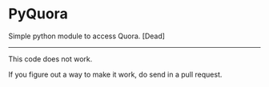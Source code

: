 PyQuora
=======

Simple python module to access Quora. [Dead]

----------------------------

This code does not work.

If you figure out a way to make it work, do send in a pull request.
